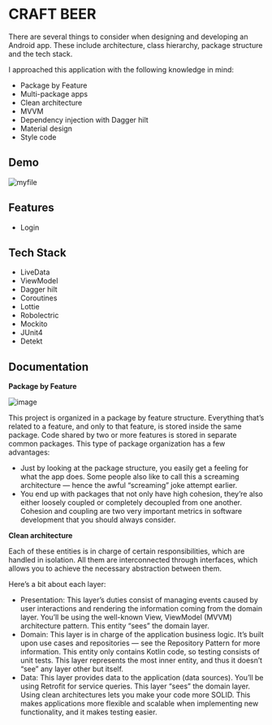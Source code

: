 
# CRAFT BEER


There are several things to consider when designing and developing an Android app. These include architecture, class hierarchy, package structure and the tech stack.

I approached this application with the following knowledge in mind:

- Package by Feature
- Multi-package apps
- Clean architecture
- MVVM
- Dependency injection with Dagger hilt
- Material design
- Style code



## Demo


![myfile](https://drive.google.com/uc?export=view&id=1ePBBf-9WAJPz_hxNkyhWQ08hyQYSNV2z)

## Features

- Login


## Tech Stack

- LiveData
- ViewModel
- Dagger hilt
- Coroutines
- Lottie
- Robolectric
- Mockito
- JUnit4
- Detekt

## Documentation

**Package by Feature** 

![image](https://drive.google.com/uc?export=view&id=1iKJ-4cCXC5VXVr264gHRyeEhvsaN-uTi)

This project is organized in a package by feature structure. Everything that’s related to a feature, and only to that feature, is stored inside the same package. Code shared by two or more features is stored in separate common packages. This type of package organization has a few advantages:

- Just by looking at the package structure, you easily get a feeling for what the app does. Some people also like to call this a screaming architecture — hence the awful “screaming” joke attempt earlier.
- You end up with packages that not only have high cohesion, they’re also either loosely coupled or completely decoupled from one another. Cohesion and coupling are two very important metrics in software development that you should always consider.


**Clean architecture**

Each of these entities is in charge of certain responsibilities, which are handled in isolation. All them are interconnected through interfaces, which allows you to achieve the necessary abstraction between them.

Here’s a bit about each layer:

- Presentation: This layer’s duties consist of managing events caused by user interactions and rendering the information coming from the domain layer. You’ll be using the well-known View, ViewModel (MVVM) architecture pattern. This entity “sees” the domain layer.
- Domain: This layer is in charge of the application business logic. It’s built upon use cases and repositories — see the Repository Pattern for more information. This entity only contains Kotlin code, so testing consists of unit tests. This layer represents the most inner entity, and thus it doesn’t “see” any layer other but itself.
- Data: This layer provides data to the application (data sources). You’ll be using Retrofit for service queries. This layer “sees” the domain layer.
Using clean architectures lets you make your code more SOLID. This makes applications more flexible and scalable when implementing new functionality, and it makes testing easier.
